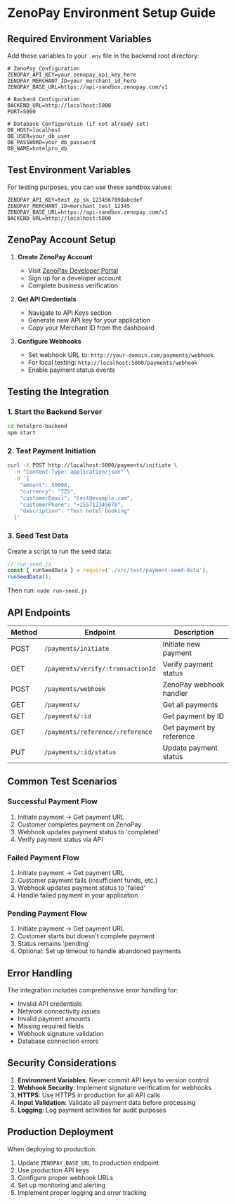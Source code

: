 # ZenoPay Environment Setup Guide

## Required Environment Variables

Add these variables to your `.env` file in the backend root directory:

```env
# ZenoPay Configuration
ZENOPAY_API_KEY=your_zenopay_api_key_here
ZENOPAY_MERCHANT_ID=your_merchant_id_here
ZENOPAY_BASE_URL=https://api-sandbox.zenopay.com/v1

# Backend Configuration
BACKEND_URL=http://localhost:5000
PORT=5000

# Database Configuration (if not already set)
DB_HOST=localhost
DB_USER=your_db_user
DB_PASSWORD=your_db_password
DB_NAME=hotelpro_db
```

## Test Environment Variables

For testing purposes, you can use these sandbox values:

```env
ZENOPAY_API_KEY=test_zp_sk_1234567890abcdef
ZENOPAY_MERCHANT_ID=merchant_test_12345
ZENOPAY_BASE_URL=https://api-sandbox.zenopay.com/v1
BACKEND_URL=http://localhost:5000
```

## ZenoPay Account Setup

1. **Create ZenoPay Account**
   - Visit [ZenoPay Developer Portal](https://developer.zenopay.com)
   - Sign up for a developer account
   - Complete business verification

2. **Get API Credentials**
   - Navigate to API Keys section
   - Generate new API key for your application
   - Copy your Merchant ID from the dashboard

3. **Configure Webhooks**
   - Set webhook URL to: `http://your-domain.com/payments/webhook`
   - For local testing: `http://localhost:5000/payments/webhook`
   - Enable payment status events

## Testing the Integration

### 1. Start the Backend Server
```bash
cd hotelpro-backend
npm start
```

### 2. Test Payment Initiation
```bash
curl -X POST http://localhost:5000/payments/initiate \
  -H "Content-Type: application/json" \
  -d '{
    "amount": 50000,
    "currency": "TZS",
    "customerEmail": "test@example.com",
    "customerPhone": "+255712345678",
    "description": "Test hotel booking"
  }'
```

### 3. Seed Test Data
Create a script to run the seed data:

```javascript
// run-seed.js
const { runSeedData } = require('./src/test/payment-seed-data');
runSeedData();
```

Then run: `node run-seed.js`

## API Endpoints

| Method | Endpoint | Description |
|--------|----------|-------------|
| POST | `/payments/initiate` | Initiate new payment |
| GET | `/payments/verify/:transactionId` | Verify payment status |
| POST | `/payments/webhook` | ZenoPay webhook handler |
| GET | `/payments/` | Get all payments |
| GET | `/payments/:id` | Get payment by ID |
| GET | `/payments/reference/:reference` | Get payment by reference |
| PUT | `/payments/:id/status` | Update payment status |

## Common Test Scenarios

### Successful Payment Flow
1. Initiate payment → Get payment URL
2. Customer completes payment on ZenoPay
3. Webhook updates payment status to 'completed'
4. Verify payment status via API

### Failed Payment Flow
1. Initiate payment → Get payment URL
2. Customer payment fails (insufficient funds, etc.)
3. Webhook updates payment status to 'failed'
4. Handle failed payment in your application

### Pending Payment Flow
1. Initiate payment → Get payment URL
2. Customer starts but doesn't complete payment
3. Status remains 'pending'
4. Optional: Set up timeout to handle abandoned payments

## Error Handling

The integration includes comprehensive error handling for:
- Invalid API credentials
- Network connectivity issues
- Invalid payment amounts
- Missing required fields
- Webhook signature validation
- Database connection errors

## Security Considerations

1. **Environment Variables**: Never commit API keys to version control
2. **Webhook Security**: Implement signature verification for webhooks
3. **HTTPS**: Use HTTPS in production for all API calls
4. **Input Validation**: Validate all payment data before processing
5. **Logging**: Log payment activities for audit purposes

## Production Deployment

When deploying to production:

1. Update `ZENOPAY_BASE_URL` to production endpoint
2. Use production API keys
3. Configure proper webhook URLs
4. Set up monitoring and alerting
5. Implement proper logging and error tracking
